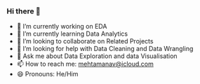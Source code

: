 ### Hi there 👋

- 🔭 I’m currently working on EDA
- 🌱 I’m currently learning Data Analytics
- 👯 I’m looking to collaborate on Related Projects
- 🤔 I’m looking for help with Data Cleaning and Data Wrangling
- 💬 Ask me about Data Exploration and data Visualisation
- 📫 How to reach me: mehtamanav@icloud.com
- 😄 Pronouns: He/Him
